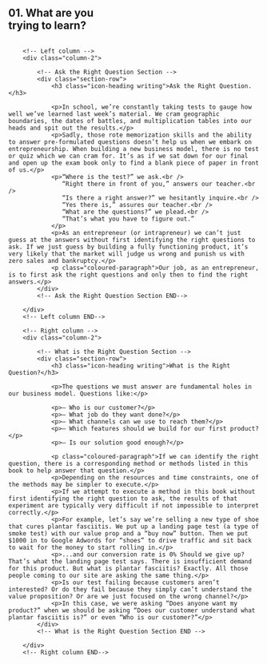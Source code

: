 <section class="section-red">
   
   <h1>01. <span class="text-black">What are you<br />trying to learn?</span></h1>

   <div class="columns">

   	    <!-- Left column -->
		<div class="column-2">
            
            <!-- Ask the Right Question Section -->
			<div class="section-row">
				<h3 class="icon-heading writing">Ask the Right Question.</h3>

				<p>In school, we’re constantly taking tests to gauge how well we’ve learned last week’s material. We cram geographic boundaries, the dates of battles, and multiplication tables into our heads and spit out the results.</p>
				<p>Sadly, those rote memorization skills and the ability to answer pre-formulated questions doesn’t help us when we embark on entrepreneurship. When building a new business model, there is no test or quiz which we can cram for. It’s as if we sat down for our final and open up the exam book only to find a blank piece of paper in front of us.</p>
				<p>“Where is the test?” we ask.<br />
				   “Right there in front of you,” answers our teacher.<br />
				   “Is there a right answer?” we hesitantly inquire.<br /> 
				   “Yes there is,” assures our teacher.<br />
				   “What are the questions?” we plead.<br />
				   “That’s what you have to figure out.”
				</p>
				<p>As an entrepreneur (or intrapreneur) we can’t just guess at the answers without first identifying the right questions to ask. If we just guess by building a fully functioning product, it’s very likely that the market will judge us wrong and punish us with zero sales and bankruptcy.</p>
				<p class="coloured-paragraph">Our job, as an entrepreneur, is to first ask the right questions and only then to find the right answers.</p>
			</div>
			<!-- Ask the Right Question Section END-->

		</div>
		<!-- Left column END-->

		<!-- Right column -->
		<div class="column-2">
            
            <!-- What is the Right Question Section -->
			<div class="section-row">
				<h3 class="icon-heading writing">What is the Right Question?</h3>

				<p>The questions we must answer are fundamental holes in our business model. Questions like:</p>

				<p>— Who is our customer?</p>
				<p>— What job do they want done?</p>
				<p>— What channels can we use to reach them?</p>
				<p>— Which features should we build for our first product?</p>
				<p>— Is our solution good enough?</p>

				<p class="coloured-paragraph">If we can identify the right question, there is a corresponding method or methods listed in this book to help answer that question.</p> 
				<p>Depending on the resources and time constraints, one of the methods may be simpler to execute.</p>
				<p>If we attempt to execute a method in this book without first identifying the right question to ask, the results of that experiment are typically very difficult if not impossible to interpret correctly.</p>
				<p>For example, let’s say we’re selling a new type of shoe that cures plantar fasciitis. We put up a landing page test (a type of smoke test) with our value prop and a “buy now” button. Then we put $1000 in to Google Adwords for “shoes” to drive traffic and sit back to wait for the money to start rolling in.</p>
				<p>...and our conversion rate is 0% Should we give up? That’s what the landing page test says. There is insufficient demand for this product. But what is plantar fasciitis? Exactly. All those people coming to our site are asking the same thing.</p>
				<p>Is our test failing because customers aren’t interested? Or do they fail because they simply can’t understand the value proposition? Or are we just focused on the wrong channel?</p>
				<p>In this case, we were asking “Does anyone want my product?” when we should be asking “Does our customer understand what plantar fasciitis is?” or even “Who is our customer?”</p>
			</div>
			<!-- What is the Right Question Section END -->

		</div>
		<!-- Right column END-->

   </div>
 
</section>




